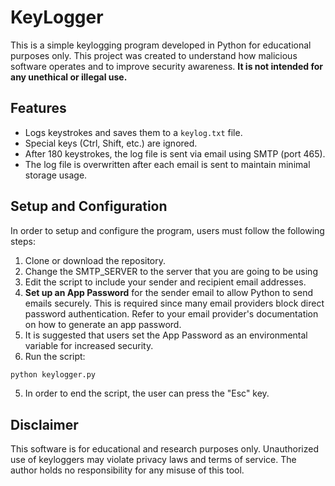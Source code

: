 # KeyLogger

This is a simple keylogging program developed in Python for educational purposes only. This project was created to understand how malicious software operates and to improve security awareness. **It is not intended for any unethical or illegal use.**

## Features
- Logs keystrokes and saves them to a `keylog.txt` file.
- Special keys (Ctrl, Shift, etc.) are ignored.
- After 180 keystrokes, the log file is sent via email using SMTP (port 465).
- The log file is overwritten after each email is sent to maintain minimal storage usage.

## Setup and Configuration

In order to setup and configure the program, users must follow the following steps:

1. Clone or download the repository.
2. Change the SMTP_SERVER to the server that you are going to be using
3. Edit the script to include your sender and recipient email addresses.
4. **Set up an App Password** for the sender email to allow Python to send emails securely. This is required since many email providers block direct password authentication. Refer to your email provider's documentation on how to generate an app password.
5. It is suggested that users set the App Password as an environmental variable for increased security.
6. Run the script:
```sh
python keylogger.py
```
5. In order to end the script, the user can press the "Esc" key.

## Disclaimer
This software is for educational and research purposes only. Unauthorized use of keyloggers may violate privacy laws and terms of service. The author holds no responsibility for any misuse of this tool.


